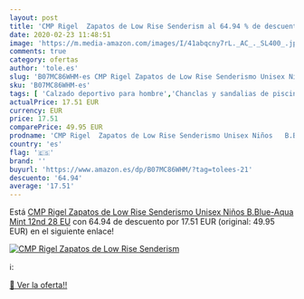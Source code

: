 ```yaml
---
layout: post
title: 'CMP Rigel  Zapatos de Low Rise Senderism al 64.94 % de descuento'
date: 2020-02-23 11:48:51
image: 'https://m.media-amazon.com/images/I/41abqcny7rL._AC_._SL400_.jpg'
comments: true
category: ofertas
author: 'tole.es'
slug: 'B07MC86WHM-es CMP Rigel Zapatos de Low Rise Senderismo Unisex Niños...'
sku: 'B07MC86WHM-es'
tags: [ 'Calzado deportivo para hombre','Chanclas y sandalias de piscina para hombre','Sandalias de vestir para hombre','Zapatillas y calzado deportivo para hombre','Zapatos','Zapatos para hombre','Zapatos y complementos','zapatos', ]
actualPrice: 17.51 EUR
currency: EUR
price: 17.51
comparePrice: 49.95 EUR
prodname: 'CMP Rigel  Zapatos de Low Rise Senderismo Unisex Niños   B.Blue-Aqua Mint 12nd   28 EU'
country: 'es'
flag: '🇪🇸'
brand: ''
buyurl: 'https://www.amazon.es/dp/B07MC86WHM/?tag=tolees-21'
descuento: '64.94'
average: '17.51'
---
```


Está [CMP Rigel  Zapatos de Low Rise Senderismo Unisex Niños   B.Blue-Aqua Mint 12nd   28 EU](https://www.amazon.es/dp/B07MC86WHM/?tag=tolees-21) con 64.94 de descuento por 17.51 EUR (original: 49.95 EUR) en el siguiente enlace!

[![CMP Rigel  Zapatos de Low Rise Senderism](https://m.media-amazon.com/images/I/41abqcny7rL._AC_._SL400_.jpg)](https://www.amazon.es/dp/B07MC86WHM/?tag=tolees-21)

ℹ️:


[🛒 Ver la oferta!!](https://www.amazon.es/dp/B07MC86WHM/?tag=tolees-21)
